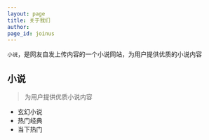 ```yaml
---
layout: page
title: 关于我们
author: 
page_id: joinus
---
```


`小说`，是网友自发上传内容的一个小说网站，为用户提供优质的小说内容

## 小说
> 为用户提供优质小说内容

* 玄幻小说
* 热门经典
* 当下热门
